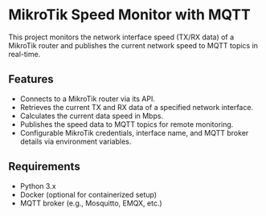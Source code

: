 # MikroTik Speed Monitor with MQTT

This project monitors the network interface speed (TX/RX data) of a MikroTik router and publishes the current network speed to MQTT topics in real-time.

## Features
- Connects to a MikroTik router via its API.
- Retrieves the current TX and RX data of a specified network interface.
- Calculates the current data speed in Mbps.
- Publishes the speed data to MQTT topics for remote monitoring.
- Configurable MikroTik credentials, interface name, and MQTT broker details via environment variables.

## Requirements

- Python 3.x
- Docker (optional for containerized setup)
- MQTT broker (e.g., Mosquitto, EMQX, etc.)
